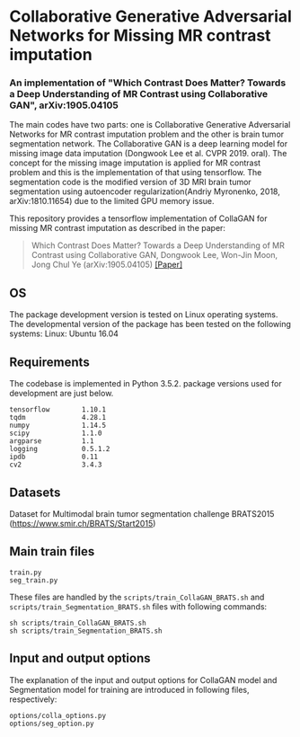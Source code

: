 # Collaborative Generative Adversarial Networks for Missing MR contrast imputation

### An implementation of "Which Contrast Does Matter? Towards a Deep Understanding of MR Contrast using Collaborative GAN", arXiv:1905.04105

The main codes have two parts: one is Collaborative Generative Adversarial Networks for MR contrast imputation problem and the other is brain tumor segmentation network.
The Collaborative GAN is a deep learning model for missing image data imputation (Dongwook Lee et al. CVPR 2019. oral). The concept for the missing image imputation is applied for MR contrast problem and this is the implementation of that using tensorflow.
The segmentation code is the modified version of 3D MRI brain tumor segmentation using autoencoder regularization(Andriy Myronenko, 2018, arXiv:1810.11654) due to the limited GPU memory issue.

This repository provides a tensorflow implementation of CollaGAN for missing MR contrast imputation as described in the paper:
> Which Contrast Does Matter? Towards a Deep Understanding of MR Contrast using Collaborative GAN,
> Dongwook Lee, Won-Jin Moon, Jong Chul Ye (arXiv:1905.04105)
> [[Paper]](https://arxiv.org/pdf/1905.04105.pdf)

## OS
The package development version is tested on Linux operating systems. The developmental version of the package has been tested on the following systems:
Linux: Ubuntu 16.04

## Requirements
The codebase is implemented in Python 3.5.2. package versions used for development are just below.
```
tensorflow 		  1.10.1
tqdm			  4.28.1
numpy			  1.14.5
scipy			  1.1.0
argparse		  1.1
logging 	 	  0.5.1.2
ipdb 			  0.11
cv2 			  3.4.3
```
## Datasets
Dataset for Multimodal brain tumor segmentation challenge
BRATS2015 (https://www.smir.ch/BRATS/Start2015)

## Main train files
```
train.py
seg_train.py
```
These files are handled by the `scripts/train_CollaGAN_BRATS.sh` and `scripts/train_Segmentation_BRATS.sh` files with following commands:
```
sh scripts/train_CollaGAN_BRATS.sh
sh scripts/train_Segmentation_BRATS.sh
```

## Input and output options
The explanation of the input and output options for CollaGAN model and Segmentation model for training are introduced in following files, respectively:
```
options/colla_options.py
options/seg_option.py
```

